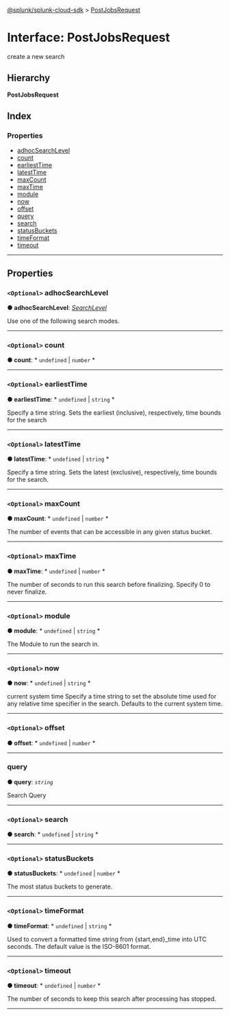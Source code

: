 [@splunk/splunk-cloud-sdk](../README.md) > [PostJobsRequest](../interfaces/postjobsrequest.md)

# Interface: PostJobsRequest

create a new search

## Hierarchy

**PostJobsRequest**

## Index

### Properties

* [adhocSearchLevel](postjobsrequest.md#adhocsearchlevel)
* [count](postjobsrequest.md#count)
* [earliestTime](postjobsrequest.md#earliesttime)
* [latestTime](postjobsrequest.md#latesttime)
* [maxCount](postjobsrequest.md#maxcount)
* [maxTime](postjobsrequest.md#maxtime)
* [module](postjobsrequest.md#module)
* [now](postjobsrequest.md#now)
* [offset](postjobsrequest.md#offset)
* [query](postjobsrequest.md#query)
* [search](postjobsrequest.md#search)
* [statusBuckets](postjobsrequest.md#statusbuckets)
* [timeFormat](postjobsrequest.md#timeformat)
* [timeout](postjobsrequest.md#timeout)

---

## Properties

<a id="adhocsearchlevel"></a>

### `<Optional>` adhocSearchLevel

**● adhocSearchLevel**: *[SearchLevel](../enums/searchlevel.md)*

Use one of the following search modes.

___
<a id="count"></a>

### `<Optional>` count

**● count**: * `undefined` &#124; `number`
*

___
<a id="earliesttime"></a>

### `<Optional>` earliestTime

**● earliestTime**: * `undefined` &#124; `string`
*

Specify a time string. Sets the earliest (inclusive), respectively, time bounds for the search

___
<a id="latesttime"></a>

### `<Optional>` latestTime

**● latestTime**: * `undefined` &#124; `string`
*

Specify a time string. Sets the latest (exclusive), respectively, time bounds for the search.

___
<a id="maxcount"></a>

### `<Optional>` maxCount

**● maxCount**: * `undefined` &#124; `number`
*

The number of events that can be accessible in any given status bucket.

___
<a id="maxtime"></a>

### `<Optional>` maxTime

**● maxTime**: * `undefined` &#124; `number`
*

The number of seconds to run this search before finalizing. Specify 0 to never finalize.

___
<a id="module"></a>

### `<Optional>` module

**● module**: * `undefined` &#124; `string`
*

The Module to run the search in.

___
<a id="now"></a>

### `<Optional>` now

**● now**: * `undefined` &#124; `string`
*

current system time Specify a time string to set the absolute time used for any relative time specifier in the search. Defaults to the current system time.

___
<a id="offset"></a>

### `<Optional>` offset

**● offset**: * `undefined` &#124; `number`
*

___
<a id="query"></a>

###  query

**● query**: *`string`*

Search Query

___
<a id="search"></a>

### `<Optional>` search

**● search**: * `undefined` &#124; `string`
*

___
<a id="statusbuckets"></a>

### `<Optional>` statusBuckets

**● statusBuckets**: * `undefined` &#124; `number`
*

The most status buckets to generate.

___
<a id="timeformat"></a>

### `<Optional>` timeFormat

**● timeFormat**: * `undefined` &#124; `string`
*

Used to convert a formatted time string from {start,end}_time into UTC seconds. The default value is the ISO-8601 format.

___
<a id="timeout"></a>

### `<Optional>` timeout

**● timeout**: * `undefined` &#124; `number`
*

The number of seconds to keep this search after processing has stopped.

___

